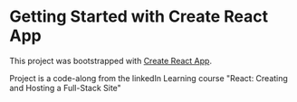 # Getting Started with Create React App

This project was bootstrapped with [Create React App](https://github.com/facebook/create-react-app).

Project is a code-along from the linkedIn Learning course "React: Creating and Hosting a Full-Stack Site"
